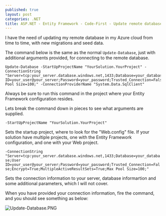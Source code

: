 ```yaml
---
published: true
layout: post
categories: .NET
title: ASP.NET - Entity Framework - Code-First - Update remote database
---
```

I have the need of updating my remote database in my Azure cloud from time to time, with new migrations and seed data. 

The command below is the same as the normal `Update-Database`, just with additional arguments provided, for connecting to the remote database.


```
Update-Database -StartUpProjectName "YourSolution.YourProject" -ConnectionString "Server=tcp:your_server.database.windows.net,1433;Database=your_database;User ID=your_user@your_server;Password=your_password;Trusted_Connection=False;Encrypt=True;MultipleActiveResultSets=True;Max Pool Size=100;" -ConnectionProviderName "System.Data.SqlClient"
```

Always be sure to run this command in the project where your Entity Framework configuration resides.

Lets break the command down in pieces to see what arguments are supplied.

`-StartUpProjectName "YourSolution.YourProject"`

Sets the startup project, where to look for the "Web.config" file. If your solution have multiple projects, one with the Entity Framework configuration, and one with your Web project.


```-ConnectionString "Server=tcp:your_server.database.windows.net,1433;Database=your_database;User ID=your_user@your_server;Password=your_password;Trusted_Connection=False;Encrypt=True;MultipleActiveResultSets=True;Max Pool Size=100;"```

Sets the connection information to your server, database informartion and some additional parameters, which I will not cover.

When you have provided your connection information, fire the command, and you should see something as below:

![Update-Database.PNG]({{site.baseurl}}/_posts/Update-Database.PNG)
